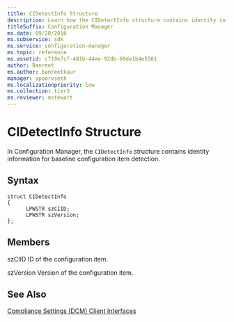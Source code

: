 ```yaml
---
title: CIDetectInfo Structure
description: Learn how the CIDetectInfo structure contains identity information for baseline configuration item detection.
titleSuffix: Configuration Manager
ms.date: 09/20/2016
ms.subservice: sdk
ms.service: configuration-manager
ms.topic: reference
ms.assetid: c719e7cf-481b-44ee-92db-60de1b4e5581
author: Banreet
ms.author: banreetkaur
manager: apoorvseth
ms.localizationpriority: low
ms.collection: tier3
ms.reviewer: mstewart
---
```

# CIDetectInfo Structure
In Configuration Manager, the `CIDetectInfo` structure contains identity information for baseline configuration item detection.

## Syntax

```
struct CIDetectInfo
{
      LPWSTR szCIID;
      LPWSTR szVersion;
};
```

## Members
 szCIID
 ID of the configuration item.

 szVersion
 Version of the configuration item.

## See Also
 [Compliance Settings (DCM) Client Interfaces](../../../../../develop/reference/core/clients/client-classes/compliance-settings--dcm--client-interfaces.md)
